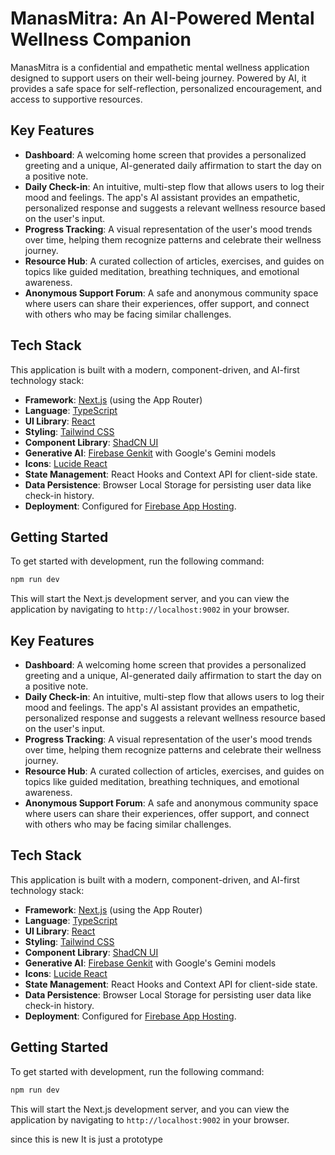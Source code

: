 # ManasMitra: An AI-Powered Mental Wellness Companion

ManasMitra is a confidential and empathetic mental wellness application designed to support users on their well-being journey. Powered by AI, it provides a safe space for self-reflection, personalized encouragement, and access to supportive resources.

## Key Features

- **Dashboard**: A welcoming home screen that provides a personalized greeting and a unique, AI-generated daily affirmation to start the day on a positive note.
- **Daily Check-in**: An intuitive, multi-step flow that allows users to log their mood and feelings. The app's AI assistant provides an empathetic, personalized response and suggests a relevant wellness resource based on the user's input.
- **Progress Tracking**: A visual representation of the user's mood trends over time, helping them recognize patterns and celebrate their wellness journey.
- **Resource Hub**: A curated collection of articles, exercises, and guides on topics like guided meditation, breathing techniques, and emotional awareness.
- **Anonymous Support Forum**: A safe and anonymous community space where users can share their experiences, offer support, and connect with others who may be facing similar challenges.

## Tech Stack

This application is built with a modern, component-driven, and AI-first technology stack:

- **Framework**: [Next.js](https://nextjs.org/) (using the App Router)
- **Language**: [TypeScript](https://www.typescriptlang.org/)
- **UI Library**: [React](https://react.dev/)
- **Styling**: [Tailwind CSS](https://tailwindcss.com/)
- **Component Library**: [ShadCN UI](https://ui.shadcn.com/)
- **Generative AI**: [Firebase Genkit](https://firebase.google.com/docs/genkit) with Google's Gemini models
- **Icons**: [Lucide React](https://lucide.dev/)
- **State Management**: React Hooks and Context API for client-side state.
- **Data Persistence**: Browser Local Storage for persisting user data like check-in history.
- **Deployment**: Configured for [Firebase App Hosting](https://firebase.google.com/docs/app-hosting).

## Getting Started

To get started with development, run the following command:

```bash
npm run dev
```

This will start the Next.js development server, and you can view the application by navigating to `http://localhost:9002` in your browser.

## Key Features

- **Dashboard**: A welcoming home screen that provides a personalized greeting and a unique, AI-generated daily affirmation to start the day on a positive note.
- **Daily Check-in**: An intuitive, multi-step flow that allows users to log their mood and feelings. The app's AI assistant provides an empathetic, personalized response and suggests a relevant wellness resource based on the user's input.
- **Progress Tracking**: A visual representation of the user's mood trends over time, helping them recognize patterns and celebrate their wellness journey.
- **Resource Hub**: A curated collection of articles, exercises, and guides on topics like guided meditation, breathing techniques, and emotional awareness.
- **Anonymous Support Forum**: A safe and anonymous community space where users can share their experiences, offer support, and connect with others who may be facing similar challenges.

## Tech Stack

This application is built with a modern, component-driven, and AI-first technology stack:

- **Framework**: [Next.js](https://nextjs.org/) (using the App Router)
- **Language**: [TypeScript](https://www.typescriptlang.org/)
- **UI Library**: [React](https://react.dev/)
- **Styling**: [Tailwind CSS](https://tailwindcss.com/)
- **Component Library**: [ShadCN UI](https://ui.shadcn.com/)
- **Generative AI**: [Firebase Genkit](https://firebase.google.com/docs/genkit) with Google's Gemini models
- **Icons**: [Lucide React](https://lucide.dev/)
- **State Management**: React Hooks and Context API for client-side state.
- **Data Persistence**: Browser Local Storage for persisting user data like check-in history.
- **Deployment**: Configured for [Firebase App Hosting](https://firebase.google.com/docs/app-hosting).

## Getting Started

To get started with development, run the following command:

```bash
npm run dev
```

This will start the Next.js development server, and you can view the application by navigating to `http://localhost:9002` in your browser.

since this is new It is just a prototype

